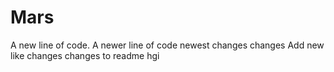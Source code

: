 # Mars

A new line of code.
A newer line of code
newest
changes changes
Add new like changes changes to readme
hgi
